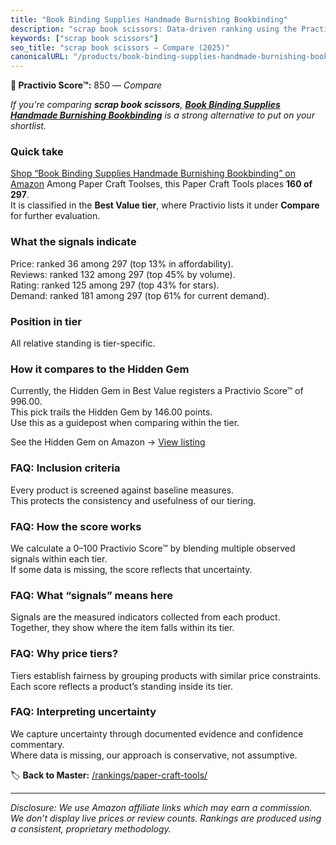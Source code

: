 ```yaml
---
title: "Book Binding Supplies Handmade Burnishing Bookbinding"
description: "scrap book scissors: Data-driven ranking using the Practivio Score™. Positioned by quality, value, demand, findability, momentum."
keywords: ["scrap book scissors"]
seo_title: "scrap book scissors — Compare (2025)"
canonicalURL: "/products/book-binding-supplies-handmade-burnishing-bookbinding-B07N4HT97W/"
---
```


**🛒 Practivio Score™:** 850 — _Compare_


*If you're comparing **scrap book scissors**, **[Book Binding Supplies Handmade Burnishing Bookbinding](https://www.amazon.com/dp/B07N4HT97W?tag=practivio-20)** is a strong alternative to put on your shortlist.*
### Quick take
[Shop “Book Binding Supplies Handmade Burnishing Bookbinding” on Amazon](https://www.amazon.com/dp/B07N4HT97W?tag=practivio-20)
Among Paper Craft Toolses, this Paper Craft Tools places **160 of 297**.  
It is classified in the **Best Value tier**, where Practivio lists it under **Compare** for further evaluation.

### What the signals indicate
Price: ranked 36 among 297 (top 13% in affordability).  
Reviews: ranked 132 among 297 (top 45% by volume).  
Rating: ranked 125 among 297 (top 43% for stars).  
Demand: ranked 181 among 297 (top 61% for current demand).

### Position in tier
All relative standing is tier-specific.

### How it compares to the Hidden Gem
Currently, the Hidden Gem in Best Value registers a Practivio Score™ of 996.00.  
This pick trails the Hidden Gem by 146.00 points.  
Use this as a guidepost when comparing within the tier.  

See the Hidden Gem on Amazon → [View listing](https://www.amazon.com/dp/B002YIP97K?tag=practivio-20)

### FAQ: Inclusion criteria
Every product is screened against baseline measures.  
This protects the consistency and usefulness of our tiering.

### FAQ: How the score works
We calculate a 0–100 Practivio Score™ by blending multiple observed signals within each tier.  
If some data is missing, the score reflects that uncertainty.

### FAQ: What “signals” means here
Signals are the measured indicators collected from each product.  
Together, they show where the item falls within its tier.

### FAQ: Why price tiers?
Tiers establish fairness by grouping products with similar price constraints.  
Each score reflects a product’s standing inside its tier.

### FAQ: Interpreting uncertainty
We capture uncertainty through documented evidence and confidence commentary.  
Where data is missing, our approach is conservative, not assumptive.

<!-- Missing template for Compare/CompareWithinPriceClass -->


🏷️ **Back to Master:** [/rankings/paper-craft-tools/](/rankings/paper-craft-tools/)

---
_Disclosure: We use Amazon affiliate links which may earn a commission. We don’t display live prices or review counts. Rankings are produced using a consistent, proprietary methodology._
